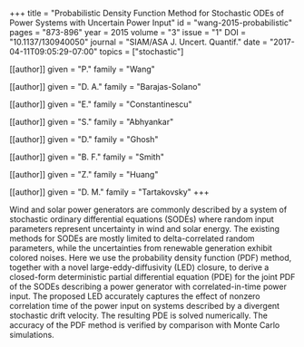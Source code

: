 +++
title   = "Probabilistic Density Function Method for Stochastic ODEs of Power Systems with Uncertain Power Input"
id      = "wang-2015-probabilistic"
pages   = "873-896"
year    = 2015
volume  = "3"
issue   = "1"
DOI     = "10.1137/130940050"
journal = "SIAM/ASA J. Uncert. Quantif."
date    = "2017-04-11T09:05:29-07:00"
topics  = ["stochastic"]

[[author]]
	given = "P."
	family = "Wang"

[[author]]
	given = "D. A."
	family = "Barajas-Solano"
	
[[author]]
	given = "E."
	family = "Constantinescu"
	
[[author]]
	given = "S."
	family = "Abhyankar"
	
[[author]]
	given = "D."
	family = "Ghosh"
	
[[author]]
	given = "B. F."
	family = "Smith"

[[author]]
	given = "Z."
	family = "Huang"

[[author]]
	given = "D. M."
	family = "Tartakovsky"
+++

Wind and solar power generators are commonly described by a system of stochastic ordinary differential equations (SODEs) where random input parameters represent uncertainty in wind and solar energy.  The existing methods for SODEs are mostly limited to delta-correlated random parameters, while the uncertainties from renewable generation exhibit colored noises.  Here we use the probability density function (PDF) method, together with a novel large-eddy-diffusivity (LED) closure, to derive a closed-form deterministic partial differential equation (PDE) for the joint PDF of the SODEs describing a power generator with correlated-in-time power input.  The proposed LED accurately captures the effect of nonzero correlation time of the power input on systems described by a divergent stochastic drift velocity.  The resulting PDE is solved numerically.  The accuracy of the PDF method is verified by comparison with Monte Carlo simulations.
